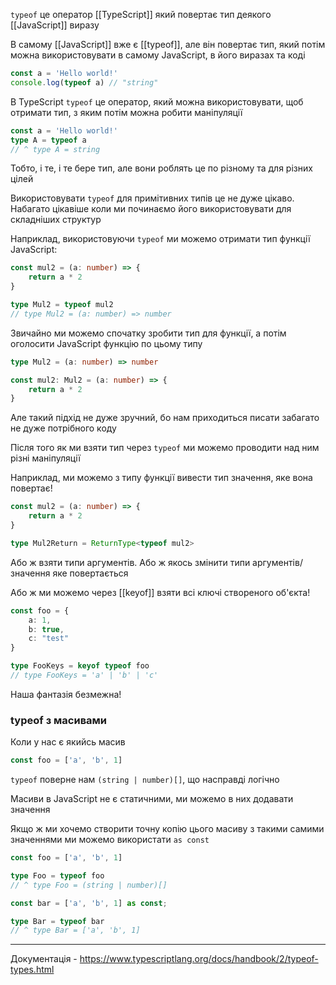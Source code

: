 `typeof` це оператор [[TypeScript]] який повертає тип деякого [[JavaScript]] виразу

В самому [[JavaScript]] вже є [[typeof]], але він повертає тип, який потім можна використовувати в самому JavaScript, в його виразах та коді

```javascript
const a = 'Hello world!'
console.log(typeof a) // "string"
```

В TypeScript `typeof` це оператор, який можна використовувати, щоб отримати тип, з яким потім можна робити маніпуляції

```typescript
const a = 'Hello world!'
type A = typeof a
// ^ type A = string
```

Тобто, і те, і те бере тип, але вони роблять це по різному та для різних цілей

Використовувати `typeof` для примітивних типів це не дуже цікаво. Набагато цікавіше коли ми починаємо його використовувати для складніших структур

Наприклад, використовуючи `typeof` ми можемо отримати тип функції JavaScript:

```typescript
const mul2 = (a: number) => {
	return a * 2
}

type Mul2 = typeof mul2
// type Mul2 = (a: number) => number
```

Звичайно ми можемо спочатку зробити тип для функції, а потім оголосити JavaScript функцію по цьому типу

```typescript
type Mul2 = (a: number) => number

const mul2: Mul2 = (a: number) => {
	return a * 2
}
```

Але такий підхід не дуже зручний, бо нам приходиться писати забагато не дуже потрібного коду

Після того як ми взяти тип через `typeof` ми можемо проводити над ним різні маніпуляції

Наприклад, ми можемо з типу функції вивести тип значення, яке вона повертає!

```typescript
const mul2 = (a: number) => {
	return a * 2
}

type Mul2Return = ReturnType<typeof mul2>
```

Або ж взяти типи аргументів. Або ж якось змінити типи аргументів/значення яке повертається

Або ж ми можемо через [[keyof]] взяти всі ключі створеного об'єкта!

```typescript
const foo = {
	a: 1,
	b: true,
	c: "test"
}

type FooKeys = keyof typeof foo
// type FooKeys = 'a' | 'b' | 'c'
```

Наша фантазія безмежна!

### typeof з масивами

Коли у нас є якийсь масив

```typescript
const foo = ['a', 'b', 1]
```

`typeof` поверне нам `(string | number)[]`, що насправді логічно

Масиви в JavaScript не є статичними, ми можемо в них додавати значення

Якщо ж ми хочемо створити точну копію цього масиву з такими самими значеннями ми можемо використати `as const`

```typescript
const foo = ['a', 'b', 1]

type Foo = typeof foo
// ^ type Foo = (string | number)[]

const bar = ['a', 'b', 1] as const;

type Bar = typeof bar
// ^ type Bar = ['a', 'b', 1]
```

---

Документація - https://www.typescriptlang.org/docs/handbook/2/typeof-types.html